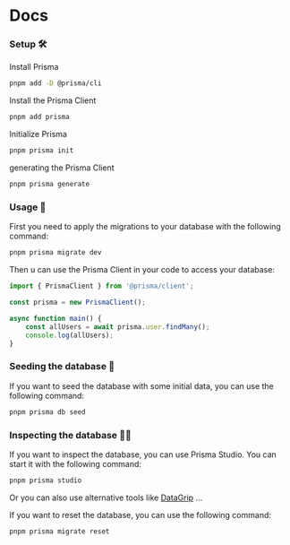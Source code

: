 # Docs

### Setup 🛠

Install Prisma

```sh
pnpm add -D @prisma/cli
```

Install the Prisma Client

```sh
pnpm add prisma
```

Initialize Prisma

```sh
pnpm prisma init
```

generating the Prisma Client

```sh
pnpm prisma generate
```

### Usage 🚀

First you need to apply the migrations to your database with the following command:

```sh
pnpm prisma migrate dev
```

Then u can use the Prisma Client in your code to access your database:

```ts
import { PrismaClient } from '@prisma/client';

const prisma = new PrismaClient();

async function main() {
	const allUsers = await prisma.user.findMany();
	console.log(allUsers);
}
```

### Seeding the database 🌱

If you want to seed the database with some initial data, you can use the following command:

```sh
pnpm prisma db seed
```

### Inspecting the database 🕵️‍♂️

If you want to inspect the database, you can use Prisma Studio. You can start it with the following command:

```sh
pnpm prisma studio
```

Or you can also use alternative tools like [DataGrip](https://www.jetbrains.com/datagrip/) ...

If you want to reset the database, you can use the following command:

```sh
pnpm prisma migrate reset
```
